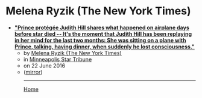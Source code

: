 # Melena Ryzik (The New York Times)

 - [**"Prince protégée Judith Hill shares what happened on airplane days before star died -- It's the moment that Judith Hill has been replaying in her mind for the last two months: She was sitting on a plane with Prince, talking, having dinner, when suddenly he lost consciousness."**](https://www.startribune.com/prince/383879681/)<ul><li>by [Melena Ryzik (The New York Times)](../../../authors/the-new-york-times/melena-ryzik/index.md)</li><li>in [Minneapolis Star Tribune](https://www.startribune.com/)</li><li>on 22 June 2016</li><li>([mirror](https://web.archive.org/web/*/https://www.startribune.com/prince/383879681/))</li><ul>

----

[Home](../index.md)
